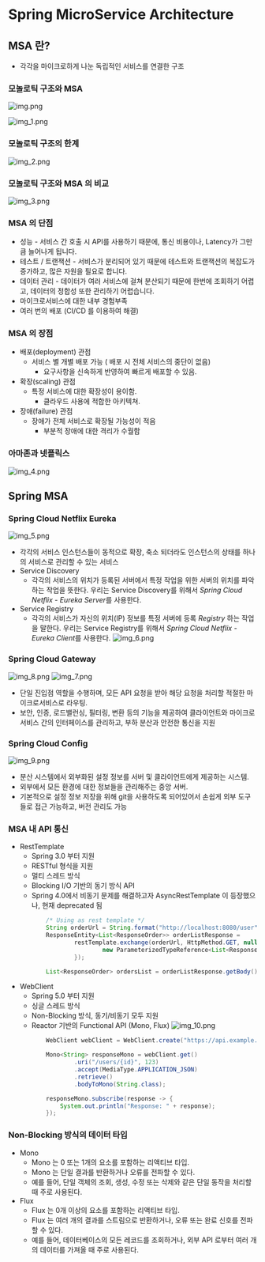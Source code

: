# Spring MicroService Architecture
## MSA 란?
* 각각을 마이크로하게 나눈 독립적인 서비스를 연결한 구조

### 모놀로틱 구조와 MSA
![img.png](사진파일/img.png)

![img_1.png](사진파일/img_1.png)

### 모놀로틱 구조의 한계
![img_2.png](사진파일/img_2.png)

### 모놀로틱 구조와 MSA 의 비교
![img_3.png](사진파일/img_3.png)

### MSA 의 단점
* 성능 - 서비스 간 호출 시 API를 사용하기 때문에, 통신 비용이나, Latency가 그만큼 늘어나게 됩니다.
* 테스트 / 트랜잭션 - 서비스가 분리되어 있기 때문에 테스트와 트랜잭션의 복잡도가 증가하고, 많은 자원을 필요로 합니다.
* 데이터 관리 - 데이터가 여러 서비스에 걸쳐 분산되기 때문에 한번에 조회하기 어렵고, 데이터의 정합성 또한 관리하기 어렵습니다.
* 마이크로서비스에 대한 내부 경험부족
* 여러 번의 배포 (CI/CD 를 이용하여 해결)

### MSA 의 장점
* 배포(deployment) 관점
    * 서비스 별 개별 배포 가능 ( 배포 시 전체 서비스의 중단이 없음)
        * 요구사항을 신속하게 반영하여 빠르게 배포할 수 있음.
* 확장(scaling) 관점
    * 특정 서비스에 대한 확장성이 용이함.
        * 클라우드 사용에 적합한 아키텍쳐.
* 장애(failure) 관점
    * 장애가 전체 서비스로 확장될 가능성이 적음
        * 부분적 장애에 대한 격리가 수월함

### 아마존과 넷플릭스
![img_4.png](사진파일/img_4.png)

## Spring MSA
### Spring Cloud Netflix Eureka
![img_5.png](사진파일/img_5.png)

* 각각의 서비스 인스턴스들이 동적으로 확장, 축소 되더라도 인스턴스의 상태를 하나의 서비스로 관리할 수 있는 서비스
* Service Discovery
    * 각각의 서비스의 위치가 등록된 서버에서 특정 작업을 위한 서버의 위치를 파악하는 작업을 뜻한다.
      우리는 Service Discovery를 위해서 *Spring Cloud Netflix - Eureka Server*를 사용한다.
* Service Registry
    * 각각의 서비스가 자신의 위치(IP) 정보를 특정 서버에 등록 *Registry* 하는 작업을 말한다.
      우리는 Service Registry를 위해서 *Spring Cloud Netflix - Eureka Client*를 사용한다.
![img_6.png](사진파일/img_6.png)

### Spring Cloud Gateway
![img_8.png](사진파일/img_8.png)
![img_7.png](사진파일/img_7.png)

* 단일 진입점 역할을 수행하며, 모든 API 요청을 받아 해당 요청을 처리할 적절한 마이크로서비스로 라우팅.
* 보안, 인증, 로드밸런싱, 필터링, 변환 등의 기능을 제공하여 클라이언트와 마이크로서비스 간의 인터페이스를 관리하고, 부하 분산과 안전한 통신을 지원

### Spring Cloud Config
![img_9.png](사진파일/img_9.png)
* 분산 시스템에서 외부화된 설정 정보를 서버 및 클라이언트에게 제공하는 시스템.
* 외부에서 모든 환경에 대한 정보들을 관리해주는 중앙 서버.
* 기본적으로 설정 정보 저장을 위해 git을 사용하도록 되어있어서 손쉽게 외부 도구들로 접근 가능하고, 버전 관리도 가능

### MSA 내 API 통신
* RestTemplate
  * Spring 3.0 부터 지원 
  * RESTful 형식을 지원 
  * 멀티 스레드 방식 
  * Blocking I/O 기반의 동기 방식 API 
  * Spring 4.0에서 비동기 문제를 해결하고자 AsyncRestTemplate 이 등장했으나, 현재 deprecated 됨
    ``` java
        /* Using as rest template */
        String orderUrl = String.format("http://localhost:8080/user", userId);
        ResponseEntity<List<ResponseOrder>> orderListResponse =
                restTemplate.exchange(orderUrl, HttpMethod.GET, null,
                        new ParameterizedTypeReference<List<ResponseOrder>>() {
                });

        List<ResponseOrder> ordersList = orderListResponse.getBody();
    ```
* WebClient
  * Spring 5.0 부터 지원 
  * 싱글 스레드 방식 
  * Non-Blocking 방식, 동기/비동기 모두 지원 
  * Reactor 기반의 Functional API (Mono, Flux)
  ![img_10.png](사진파일/img_10.png)
    ``` java
        WebClient webClient = WebClient.create("https://api.example.com");

        Mono<String> responseMono = webClient.get()
                .uri("/users/{id}", 123)
                .accept(MediaType.APPLICATION_JSON)
                .retrieve()
                .bodyToMono(String.class);

        responseMono.subscribe(response -> {
            System.out.println("Response: " + response);
        });
    ```

### Non-Blocking 방식의 데이터 타입
* Mono
  * Mono 는 0 또는 1개의 요소를 포함하는 리액티브 타입. 
  * Mono 는 단일 결과를 반환하거나 오류를 전파할 수 있다. 
  * 예를 들어, 단일 객체의 조회, 생성, 수정 또는 삭제와 같은 단일 동작을 처리할 때 주로 사용된다.
* Flux
  * Flux 는 0개 이상의 요소를 포함하는 리액티브 타입. 
  * Flux 는 여러 개의 결과를 스트림으로 반환하거나, 오류 또는 완료 신호를 전파할 수 있다. 
  * 예를 들어, 데이터베이스의 모든 레코드를 조회하거나, 외부 API 로부터 여러 개의 데이터를 가져올 때 주로 사용된다.
